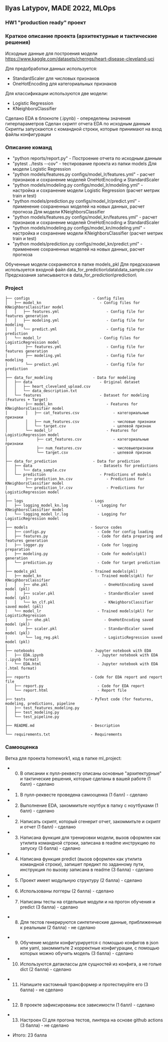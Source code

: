 ## Ilyas Latypov, MADE 2022, MLOps
### HW1 "production ready" проект

### Краткое описание проекта (архитектурные и тактические решения)

Исходные данные для построения модели https://www.kaggle.com/datasets/cherngs/heart-disease-cleveland-uci

Для предобработки данных используется:
 - StandardScaler для числовых признаков
 - OneHotEncoding для категориальных признаков 

Для классификации используются две модели:
 - Logistic Regression
 - KNeighborsClassifier

Сделанo EDA в блокноте (.ipynb)  - опеределены значения гиперпараметров
Cделан скрипт отчета EDA по исходным данным
Скрипты запускаются с командной строки, которые принимают на вход файлы конфигурации

### Описание команд
 - "python reports/report.py"                                                            - Построение отчета по исходным данным
 -  "pytest ../tests --cov"                                                                    - тестирование проекта из папки models
Для модели Logistic Regression
 - "python models/features.py configs/model_lr/features.yml"       - расчет признаков и сохранение моделей OneHotEncoding и StandardScaler 
 - "python models/modeling.py configs/model_lr/modeling.yml"   - настройка и сохранение модели Logistic Regression (расчет метрик train и test)
 - "python models/prediction.py configs/model_lr/predict.yml"      - применение сохраненных моделей на новых данных, расчет прогноза
Для модели KNeighborsClassifier
 - "python models/features.py configs/model_kn/features.yml"       - расчет признаков и сохранение моделей OneHotEncoding и StandardScaler 
 - "python models/modeling.py configs/model_kn/modeling.yml"   - настройка и сохранение модели KNeighborsClassifier (расчет метрик train и test)
 - "python models/prediction.py configs/model_kn/predict.yml"      - применение сохраненных моделей на новых данных, расчет прогноза

Обученные модели сохраняются в папке models_pkl
Для предсказания используется входной файл data_for_prediction\data\data_sample.csv
Предсказания записываются в data_for_prediction\prediction\

### Project

    ├── configs                            - Config files
    │   ├── model_kn                          - Config files for KNeighborsClassifier model
    │   │   ├── features.yml                     - Config file for features generation
    │   │   ├── modeling.yml                     - Config file for modeling
    │   │   └── predict.yml                      - Config file for prediction
    │   └── model_lr                          - Config files for LogisticRegression model
    │        ├── features.yml                    - Config file for features generation
    │        ├── modeling.yml                    - Config file for modeling
    │        └── predict.yml                     - Config file for prediction
    │
    ├── data_for_modeling                  - Data for modeling
    │   ├── data                              - Original dataset
    │   │   ├── heart_cleveland_upload.csv
    │   │   └── data_description.txt
    │   └── features                          - Dataset for modeling (Features + Target)                 
    │        ├── model_kn                        - Features for KNeighborsClassifier model
    │        │   ├── cat_features.csv               - категориальные признаки
    │        │   ├── num_features.csv               - числовые признаки
    │        │   └── target.csv                     - целевой признак
    │        └── model_lr                        - Features for LogisticRegression model
    │             ├── cat_features.csv              - категориальные признаки
    │             ├── num_features.csv              - числовыепризнаки
    │             └── target.csv                    - целевой признак
    │
    ├── data_for_prediction                - Data for prediction
    │   ├── data                              - Datasets for predictions
    │   │   └── data_sample.csv
    │   └── prediction                        - Predictions of models
    │        ├── prediction_kn.csv               - Predictions for KNeighborsClassifier model
    │        └── prediction_lr.csv               - Predictions for LogisticRegression model
    │
    ├── logs                              - Logs
    │   ├── logging_model_kn.log             - Logging for KNeighborsClassifier model
    │   └── logging_model_lr.log             - Logging for LogisticRegression model
    │
    ├── models                            - Source codes
    │   ├── configs.py                       - Code for config loading   
    │   ├── features.py                      - Code for data preparing and features generation       
    │   ├── logger.py                        - Code for logging preparation       
    │   ├── modeling.py                      - Code for models(pkl) generation
    │   └── prediction.py                    - Code for target prediction
    │
    ├── models_pkl                        - Trained models(pkl)
    │   ├── model_kn                         - Trained models(pkl) for KNeighborsClassifier 
    │   │   ├── ohe.pkl                         - OneHotEncoding saved model (pkl) 
    │   │   ├── scaler.pkl                      - StandardScaler saved model (pkl)
    │   │   └── kn_clf.pkl                      - KNeighborsClassifier saved model (pkl)
    │   └── model_lr                         - Trained models(pkl) for LogisticRegression 
    │        ├── ohe.pkl                        - OneHotEncoding saved model (pkl) 
    │        ├── scaler.pkl                     - StandardScaler saved model (pkl)
    │        └── log_reg.pkl                    - LogisticRegression saved model (pkl) 
    │
    ├── notebooks                         - Jupyter notebook with EDA 
    │   ├── EDA.ipynb                        - Jupyter notebook with EDA (.ipynb format)
    │   └── EDA.html                         - Jupyter notebook with EDA (.html format)
    │
    ├── reports                           - Code for EDA report and report file
    │   ├── report.py                        - Code for EDA report
    │   └── report.html                      - Report file
    │
    ├── tests                             - PyTest code (for features, modeling, predictions, pipeline
    │   ├── test_features_modeling.py
    │   ├── test_modeling.py
    │   └── test_pipeline.py
    │
    ├── README.md                         - Description
    │
    └── requirements.txt                  - Requirements

### Самооценка
Ветка для проекта homework1, код в папке ml_project:
+   0. В описании к пулл-реквесту описаны основные "архитектурные" и тактические решения, которые сделаны в вашей работе (1 балл) - сделано
+   1. В пулл-реквесте проведена самооценка (1 балл) - сделано
+   2. Выполнение EDA, закоммитьте ноутбук в папку с ноутбуками (1 балл) - сделано
+   2. Написать скрипт, который сгенерит отчет, закоммитьте и скрипт и отчет (1 балл) - сделано
+   3. Написана функция для тренировки модели, вызов оформлен как утилита командной строки, записана в readme инструкцию по запуску (3 балла) - сделано
+   4. Написана функция predict (вызов оформлен как утилита командной строки), запишет предикт по заданному пути, инструкция по вызову записана в readme (3 балла) - сделано
+   5. Проект имеет модульную структуру (2 балла) - сделано
+   6. Использованы логгеры (2 балла) - сделано
+    7. Написаны тесты на отдельные модули и на прогон обучения и predict (3 балла) - сделано
-    8. Для тестов генерируются синтетические данные, приближенные к реальным (2 балла)  - не сделано
+   9. Обучение модели конфигурируется с помощью конфигов в json или yaml, закоммитьте 2 корректные конфигурации, с помощью которых можно обучить модель (3 балла) - сделано
+ 10. Используются датаклассы для сущностей из конфига, а не голые dict (2 балла) - сделано
-  11. Напишите кастомный трансформер и протестируйте его (3 балла) - не сделано
+ 12. В проекте зафиксированы все зависимости (1 балл) - сделано
-  13. Настроен CI для прогона тестов, линтера на основе github actions (3 балла) - не сделано

+ Итого: 23 балла
